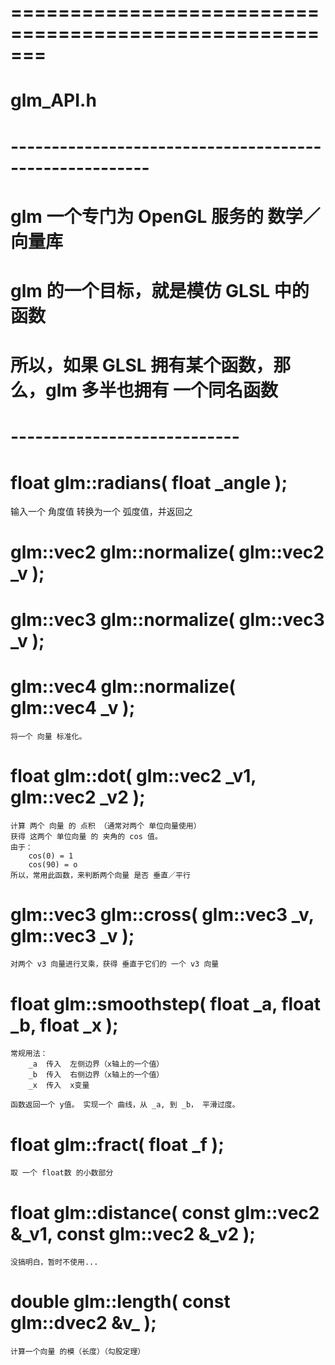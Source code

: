 # =======================================================
#                       glm_API.h 
# -------------------------------------------------------
#   glm  一个专门为 OpenGL 服务的 数学／向量库
#   glm  的一个目标，就是模仿 GLSL 中的函数
#   所以，如果 GLSL 拥有某个函数，那么，glm 多半也拥有 一个同名函数
# ----------------------------


#  float glm::radians( float _angle );
   输入一个 角度值
   转换为一个 弧度值，并返回之


#  glm::vec2 glm::normalize( glm::vec2 _v );
#  glm::vec3 glm::normalize( glm::vec3 _v );
#  glm::vec4 glm::normalize( glm::vec4 _v );
    将一个 向量 标准化。


# float glm::dot( glm::vec2 _v1, glm::vec2 _v2 );
    计算 两个 向量 的 点积 （通常对两个 单位向量使用）
    获得 这两个 单位向量 的 夹角的 cos 值。
    由于：
        cos(0) = 1
        cos(90) = o
    所以，常用此函数，来判断两个向量 是否 垂直／平行


#  glm::vec3 glm::cross( glm::vec3 _v, glm::vec3 _v );
    对两个 v3 向量进行叉乘，获得 垂直于它们的 一个 v3 向量


#  float glm::smoothstep( float _a, float _b, float _x );
    常规用法：
        _a  传入  左侧边界（x轴上的一个值）
        _b  传入  右侧边界（x轴上的一个值）
        _x  传入  x变量

    函数返回一个 y值。 实现一个 曲线，从 _a, 到 _b， 平滑过度。


#  float glm::fract( float _f );
    取 一个 float数 的小数部分

#  float glm::distance( const glm::vec2 &_v1, const glm::vec2 &_v2 );
    没搞明白，暂时不使用...


#  double glm::length( const glm::dvec2 &v_ );
    计算一个向量 的模（长度）（勾股定理）
